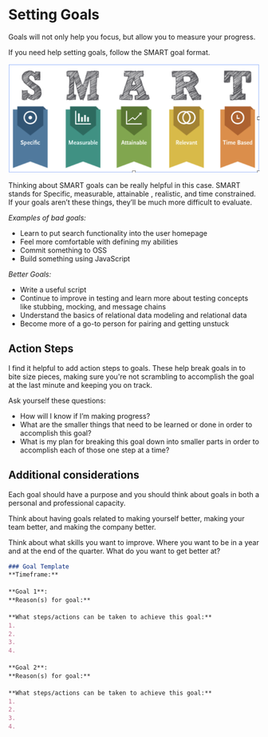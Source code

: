 # Setting Goals

Goals will not only help you focus, but allow you to measure your progress.

If you need help setting goals, follow the SMART goal format.

![goals](./images/smart.png)

Thinking about SMART goals can be really helpful in this case. SMART stands for Specific, measurable, attainable , realistic, and time constrained. If your goals aren’t these things, they’ll be much more difficult to evaluate.

_Examples of bad goals:_
- Learn to put search functionality into the user homepage
- Feel more comfortable with defining my abilities
- Commit something to OSS
- Build something using JavaScript

_Better Goals:_
- Write a useful script
- Continue to improve in testing and learn more about testing concepts like stubbing, mocking, and message chains
- Understand the basics of relational data modeling and relational data
- Become more of a go-to person for pairing and getting unstuck

## Action Steps
I find it helpful to add action steps to goals. These help break goals in to bite size pieces, making sure you're not scrambling to accomplish the goal at the last minute and keeping you on track.

Ask yourself these questions:  
- How will I know if I’m making progress?  
- What are the smaller things that need to be learned or done in order to accomplish this goal?  
- What is my plan for breaking this goal down into smaller parts in order to accomplish each of those one step at a time?

## Additional considerations
Each goal should have a purpose and you should think about goals in both a personal and professional capacity.

Think about having goals related to making yourself better, making your team better, and making the company better.

Think about what skills you want to improve. Where you want to be in a year and at the end of the quarter. What do you want to get better at?

```md
### Goal Template
**Timeframe:**  

**Goal 1**:  
**Reason(s) for goal:**

**What steps/actions can be taken to achieve this goal:**  
1.  
2.  
3.  
4.  

**Goal 2**:  
**Reason(s) for goal:**

**What steps/actions can be taken to achieve this goal:**  
1.  
2.  
3.  
4.  
```
